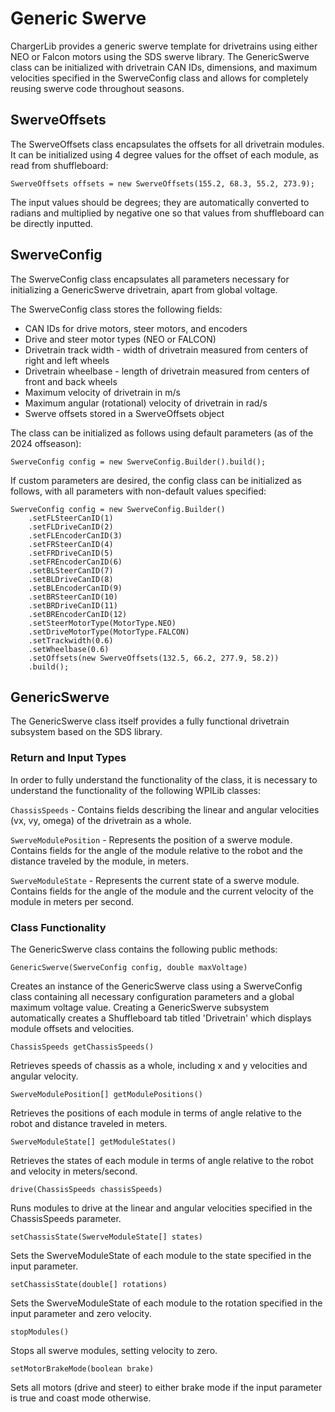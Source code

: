 # Generic Swerve

ChargerLib provides a generic swerve template for drivetrains using either NEO or Falcon motors using the SDS swerve library. The GenericSwerve class can be initialized with drivetrain CAN IDs, dimensions, and maximum velocities specified in the SwerveConfig class and allows for completely reusing swerve code throughout seasons. 

## SwerveOffsets

The SwerveOffsets class encapsulates the offsets for all drivetrain modules. It can be initialized using 4 degree values for the offset of each module, as read from shuffleboard:

```
SwerveOffsets offsets = new SwerveOffsets(155.2, 68.3, 55.2, 273.9);
```

The input values should be degrees; they are automatically converted to radians and multiplied by negative one so that values from shuffleboard can be directly inputted.

## SwerveConfig

The SwerveConfig class encapsulates all parameters necessary for initializing a GenericSwerve drivetrain, apart from global voltage. 

The SwerveConfig class stores the following fields:
- CAN IDs for drive motors, steer motors, and encoders
- Drive and steer motor types (NEO or FALCON)
- Drivetrain track width - width of drivetrain measured from centers of right and left wheels
- Drivetrain wheelbase - length of drivetrain measured from centers of front and back wheels
- Maximum velocity of drivetrain in m/s
- Maximum angular (rotational) velocity of drivetrain in rad/s
- Swerve offsets stored in a SwerveOffsets object

The class can be initialized as follows using default parameters (as of the 2024 offseason):
```
SwerveConfig config = new SwerveConfig.Builder().build();
```

If custom parameters are desired, the config class can be initialized as follows, with all parameters with non-default values specified:

```
SwerveConfig config = new SwerveConfig.Builder()
    .setFLSteerCanID(1) 
    .setFLDriveCanID(2)  
    .setFLEncoderCanID(3) 
    .setFRSteerCanID(4) 
    .setFRDriveCanID(5)  
    .setFREncoderCanID(6) 
    .setBLSteerCanID(7)  
    .setBLDriveCanID(8)  
    .setBLEncoderCanID(9)
    .setBRSteerCanID(10)
    .setBRDriveCanID(11) 
    .setBREncoderCanID(12)
    .setSteerMotorType(MotorType.NEO)
    .setDriveMotorType(MotorType.FALCON) 
    .setTrackwidth(0.6)
    .setWheelbase(0.6)
    .setOffsets(new SwerveOffsets(132.5, 66.2, 277.9, 58.2))
    .build(); 
```

## GenericSwerve

The GenericSwerve class itself provides a fully functional drivetrain subsystem based on the SDS library. 

### Return and Input Types

In order to fully understand the functionality of the class, it is necessary to understand the functionality of the following WPILib classes:

```ChassisSpeeds``` - Contains fields describing the linear and angular velocities (vx, vy, omega) of the drivetrain as a whole. 

```SwerveModulePosition``` - Represents the position of a swerve module. Contains fields for the angle of the module relative to the robot and the distance traveled by the module, in meters.

```SwerveModuleState``` - Represents the current state of a swerve module. Contains fields for the angle of the module and the current velocity of the module in meters per second.

### Class Functionality

The GenericSwerve class contains the following public methods:

```GenericSwerve(SwerveConfig config, double maxVoltage)```

Creates an instance of the GenericSwerve class using a SwerveConfig class containing all necessary configuration parameters and a global maximum voltage value. Creating a GenericSwerve subsystem automatically creates a Shuffleboard tab titled 'Drivetrain' which displays module offsets and velocities.

```ChassisSpeeds getChassisSpeeds()```

Retrieves speeds of chassis as a whole, including x and y velocities and angular velocity.

```SwerveModulePosition[] getModulePositions()```

Retrieves the positions of each module in terms of angle relative to the robot and distance traveled in meters.

```SwerveModuleState[] getModuleStates()```

Retrieves the states of each module in terms of angle relative to the robot and velocity in meters/second.

```drive(ChassisSpeeds chassisSpeeds)```

Runs modules to drive at the linear and angular velocities specified in the ChassisSpeeds parameter.

```setChassisState(SwerveModuleState[] states)```

Sets the SwerveModuleState of each module to the state specified in the input parameter.

```setChassisState(double[] rotations)```

Sets the SwerveModuleState of each module to the rotation specified in the input parameter and zero velocity.

```stopModules()```

Stops all swerve modules, setting velocity to zero.

```setMotorBrakeMode(boolean brake)```

Sets all motors (drive and steer) to either brake mode if the input parameter is true and coast mode otherwise.
